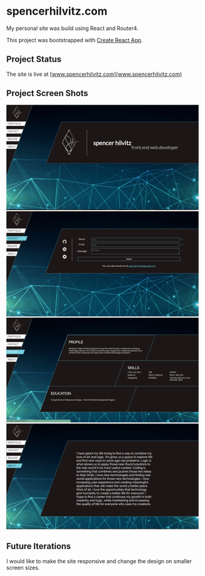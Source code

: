 # spencerhilvitz.com
My personal site was build using React and Router4.

This project was bootstrapped with [Create React App](https://github.com/facebookincubator/create-react-app).

## Project Status
The site is live at [www.spencerhilvitz.com](www.spencerhilvitz.com)

## Project Screen Shots
![Site](./home-img.png)
![Site](./contact.png)
![Site](./resume.png)
![Site](./about.png)

## Future Iterations

I would like to make the site responsive and change the design on smaller screen sizes.
